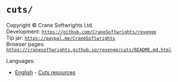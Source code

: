 # `cuts/`

Copyright © Crane Softwrights Ltd.  
Development: [`https://github.com/CraneSoftwrights/revenge`](https://github.com/CraneSoftwrights/revenge)  
Tip jar: [`https://paypal.me/CraneSoftwrights`](https://paypal.me/CraneSoftwrights)  
Browser pages: [`https://cranesoftwrights.github.io/revenge/cuts/README.md.html`](https://cranesoftwrights.github.io/revenge/cuts/README.md.html)  

Languages:

- [English](../en/cuts.md) - [Cuts resources](../en/cuts.md)

